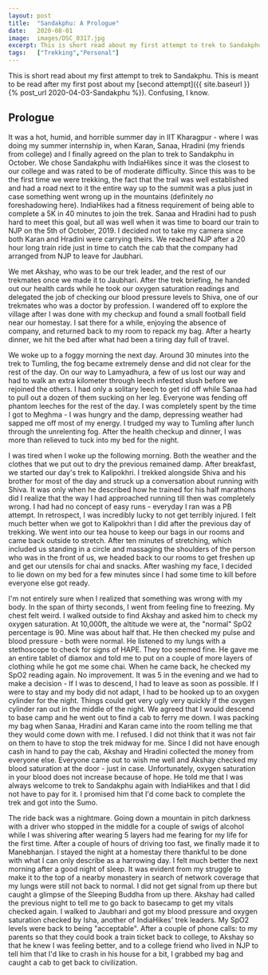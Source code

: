 ```yaml
---
layout: post
title:  "Sandakphu: A Prologue"
date:   2020-08-01
image:  images/DSC_0317.jpg
excerpt: This is short read about my first attempt to trek to Sandakphu. This is meant to be read after my first post about my <a href="https://kprahlad.github.io/2020/04/03/Sandakphu/">second attempt</a>. My first trek after a break of a couple of years lasted a mere three days and ended in one of the most harrowing days of my life. 
tags:   ["Trekking","Personal"]
---
```


This is short read about my first attempt to trek to Sandakphu. This is meant to be read after my first post about my [second attempt]({{ site.baseurl }}{% post_url 2020-04-03-Sandakphu %}). Confusing, I know. 

## Prologue

It was a hot, humid, and horrible summer day in IIT Kharagpur - where I  was doing my summer internship in, when Karan, Sanaa, Hradini (my  friends from college) and I finally agreed on the plan to trek to  Sandakphu in October. We chose Sandakphu with IndiaHikes since it was  the closest to our college and was rated to be of moderate difficulty.  Since this was to be the first time we were trekking, the fact that the  trail was well established and had a road next to it the entire way up  to the summit was a plus just in case something went wrong up in the  mountains (definitely *no* foreshadowing here). IndiaHikes had a  fitness requirement of being able to complete a 5K in 40 minutes to join the trek. Sanaa and Hradini had to push hard to meet this goal, but all was well when it was time to board our train to NJP on the 5th of  October, 2019. I decided not to take my camera since both Karan and  Hradini were carrying theirs. We reached NJP after a 20 hour long train  ride just in time to catch the cab that the company had arranged from  NJP to leave for Jaubhari.

We met Akshay, who was to be our trek  leader, and the rest of our trekmates once we made it to Jaubhari. After the trek briefing, he handed out our health cards while he took our  oxygen saturation readings and delegated the job of checking our blood  pressure levels to Shiva, one of our trekmates who was a doctor by  profession. I wandered off to explore the village after I was done with my checkup and found a small football field near our homestay. I sat  there for a while, enjoying the absence of company, and returned back to my room to repack my bag. After a hearty dinner, we hit the bed after  what had been a tiring day full of travel. 

We woke up to a  foggy morning the next day. Around 30 minutes into the trek to Tumling,  the fog became extremely dense and did not clear for the rest of the  day. On our way to Lamyadhura, a few of us lost our way and had to walk  an extra kilometer through leech infested slush before we rejoined the  others. I had only a solitary leech to get rid off while Sanaa had to  pull out a dozen of them sucking on her leg. Everyone was fending off  phantom leeches for the rest of the day. I was completely spent by the  time I got to Meghma - I was hungry and the damp, depressing weather had sapped me off most of my energy. I trudged my way to Tumling after  lunch through the unrelenting fog. After the health checkup and dinner, I was more than relieved to tuck into my bed for the night.

I was tired when I woke up the following morning. Both the weather and the  clothes that we put out to dry the previous remained damp. After  breakfast, we started our day's trek to Kalipokhri. I trekked alongside  Shiva and his brother for most of the day and struck up a conversation  about running with Shiva. It was only when he described how he trained  for his half marathons did I realize that the way I had approached  running till then was completely wrong. I had had no concept of easy  runs - everyday I ran was a PB attempt. In retrospect, I was incredibly  lucky to not get terribly injured. I felt much better when we got to  Kalipokhri than I did after the previous day of trekking. We went into  our tea house to keep our bags in our rooms and came back outside to  stretch. After ten minutes of stretching, which included us standing in a circle and massaging the shoulders of the person who was in the front  of us, we headed back to our rooms to get freshen up and get our  utensils for chai and snacks. After washing my face, I decided to lie  down on my bed for a few minutes since I had some time to kill before  everyone else got ready. 

I'm not entirely sure when I realized  that something was wrong with my body. In the span of thirty seconds, I  went from feeling fine to freezing. My chest felt weird. I walked  outside to find Akshay and asked him to check my oxygen saturation. At  10,000ft, the altitude we were at, the "normal" SpO2 percentage is 90.  Mine was about half that. He then checked my pulse and blood pressure -  both were normal. He listened to my lungs with a stethoscope to check  for signs of HAPE. They too seemed fine. He gave me an entire tablet of  diamox and told me to put on a couple of more layers of clothing while  he got me some chai. When he came back, he checked my SpO2 reading  again. No improvement. It was 5 in the evening and we had to make a  decision - If I was to descend, I had to leave as soon as possible. If I were to stay and my body did not adapt, I had to be hooked up to an  oxygen cylinder for the night. Things could get very ugly very quickly  if the oxygen cylinder ran out in the middle of the night. We agreed  that I would descend to base camp and he went out to find a cab to ferry me down. I was packing my bag when Sanaa, Hradini and Karan came into  the room telling me that they would come down with me. I refused. I did  not think that it was not fair on them to have to stop the trek midway  for me. Since I did not have enough cash in hand to pay the cab, Akshay  and Hradini collected the money from everyone else. Everyone came out to wish me well and Akshay checked my blood saturation at the door - just  in case. Unfortunately, oxygen saturation in your blood does not  increase because of hope. He told me that I was always welcome to trek  to Sandakphu again with IndiaHikes and that I did not have to pay for  it. I promised him that I'd come back to complete the trek and got into  the Sumo.

The ride back was a nightmare. Going down a mountain  in pitch darkness with a driver who stopped in the middle for a couple  of swigs of alcohol while I was shivering after wearing 5 layers had me  fearing for my life for the first time. After a couple of hours of  driving too fast, we finally made it to Manebhanjan. I stayed the night  at a homestay there thankful to be done with what I can only describe as a harrowing day. I felt much better the next morning after a good night of sleep. It was evident from my struggle to make it to the top of a  nearby monastery in search of network coverage that my lungs were still  not back to normal. I did not get signal from up there but caught a  glimpse of the Sleeping Buddha from up there. Akshay had called the  previous night to tell me to go back to basecamp to get my vitals  checked again. I walked to Jaubhari and got my blood pressure and oxygen saturation checked by Isha, another of IndiaHikes' trek leaders. My  SpO2 levels were back to being "acceptable". After a couple of phone  calls: to my parents so that they could book a train ticket back to  college, to Akshay so that he knew I was feeling better, and to a  college friend who lived in NJP to tell him that I'd like to crash in  his house for a bit, I grabbed my bag and caught a cab to get back to  civilization.